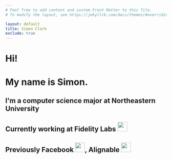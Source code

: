 ```yaml
---
# Feel free to add content and custom Front Matter to this file.
# To modify the layout, see https://jekyllrb.com/docs/themes/#overriding-theme-defaults

layout: default
title: Simon Clark
exclude: true
---
```


# Hi!

# My name is Simon.


## I'm a computer science major at Northeastern University

## Currently working at Fidelity Labs <img src="{{site.baseurl}}/assets/img/fidelity.png" width="30px">
## Previously Facebook  <img src="{{site.baseurl}}/assets/img/facebook.png" width="30px">, Alignable <img src="{{site.baseurl}}/assets/img/alignable.png" width="30px">